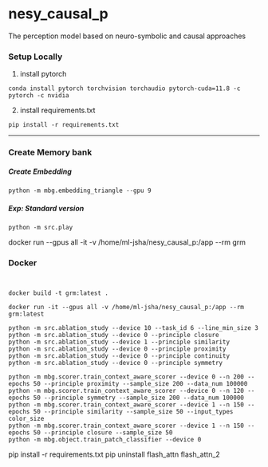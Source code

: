 # nesy_causal_p

The perception model based on neuro-symbolic and causal approaches

### Setup Locally

1. install pytorch

```
conda install pytorch torchvision torchaudio pytorch-cuda=11.8 -c pytorch -c nvidia
```

2. install requirements.txt

``` 
pip install -r requirements.txt
```

----
### Create Memory bank

##### Create Embedding
```  
python -m mbg.embedding_triangle --gpu 9
```

##### Exp: Standard version

``` 
python -m src.play
```

docker run --gpus all -it -v /home/ml-jsha/nesy_causal_p:/app --rm grm 



### Docker
```


docker build -t grm:latest .

docker run -it --gpus all -v /home/ml-jsha/nesy_causal_p:/app --rm grm:latest
  
python -m src.ablation_study --device 10 --task_id 6 --line_min_size 3
python -m src.ablation_study --device 0 --principle closure
python -m src.ablation_study --device 1 --principle similarity
python -m src.ablation_study --device 0 --principle proximity
python -m src.ablation_study --device 0 --principle continuity
python -m src.ablation_study --device 0 --principle symmetry

python -m mbg.scorer.train_context_aware_scorer --device 0 --n 200 --epochs 50 --principle proximity --sample_size 200 --data_num 100000
python -m mbg.scorer.train_context_aware_scorer --device 0 --n 120 --epochs 50 --principle symmetry --sample_size 200 --data_num 100000
python -m mbg.scorer.train_context_aware_scorer --device 1 --n 150 --epochs 50 --principle similarity --sample_size 50 --input_types color_size
python -m mbg.scorer.train_context_aware_scorer --device 1 --n 150 --epochs 50 --principle closure --sample_size 50
python -m mbg.object.train_patch_classifier --device 0 
```
pip install -r requirements.txt
pip uninstall flash_attn flash_attn_2

